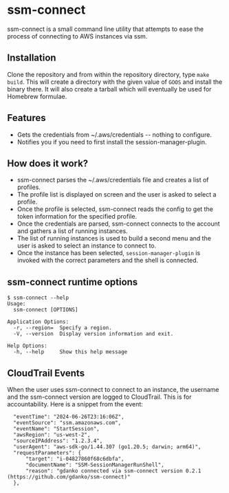 # ssm-connect
ssm-connect is a small command line utility that attempts to ease the process of connecting to AWS instances via ssm.

## Installation
Clone the repository and from within the repository directory, type `make build`. This will create a directory with the given value of `GOOS` and install the binary there. It will also create a tarball which will eventually be used for Homebrew formulae.

## Features
* Gets the credentials from ~/.aws/credentials -- nothing to configure.
* Notifies you if you need to first install the session-manager-plugin.

## How does it work?
* ssm-connect parses the ~/.aws/credentials file and creates a list of profiles.
* The profile list is displayed on screen and the user is asked to select a profile.
* Once the profile is selected, ssm-connect reads the config to get the token information for the specified profile.
* Once the credentials are parsed, ssm-connect connects to the account and gathers a list of running instances.
* The list of running instances is used to build a second menu and the user is asked to select an instance to connect to.
* Once the instance has been selected, `session-manager-plugin` is invoked with the correct parameters and the shell is connected.

## ssm-connect runtime options
```
$ ssm-connect --help
Usage:
  ssm-connect [OPTIONS]

Application Options:
  -r, --region=  Specify a region.
  -V, --version  Display version information and exit.

Help Options:
  -h, --help     Show this help message
  ```

## CloudTrail Events
When the user uses ssm-connect to connect to an instance, the username and the ssm-connect version are logged to CloudTrail. This is for accountability. Here is a snippet from the event:
```
  "eventTime": "2024-06-26T23:16:06Z",
  "eventSource": "ssm.amazonaws.com",
  "eventName": "StartSession",
  "awsRegion": "us-west-2",
  "sourceIPAddress": "1.2.3.4",
  "userAgent": "aws-sdk-go/1.44.307 (go1.20.5; darwin; arm64)",
  "requestParameters": {
      "target": "i-04827860f68c6dbfa",
      "documentName": "SSM-SessionManagerRunShell",
      "reason": "gdanko connected via ssm-connect version 0.2.1 (https://github.com/gdanko/ssm-connect)"
  },
```
